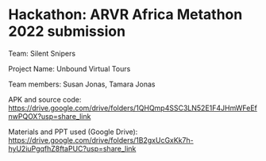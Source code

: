 # Hackathon: ARVR Africa Metathon 2022 submission
Team: Silent Snipers

Project Name: Unbound Virtual Tours

Team members: Susan Jonas,
              Tamara Jonas
              
APK and source code: https://drive.google.com/drive/folders/1QHQmp4SSC3LN52E1F4JHmWFeEfnwPQOX?usp=share_link
             
Materials and PPT used (Google Drive):  https://drive.google.com/drive/folders/1B2gxUcGxKk7h-hyU2iuPgqfhZ8ftaPUC?usp=share_link

